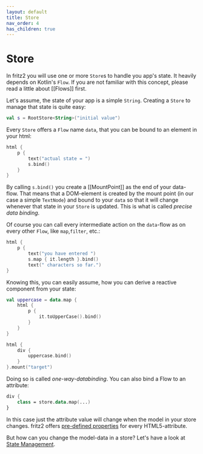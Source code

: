 ```yaml
---
layout: default
title: Store
nav_order: 4
has_children: true
---
```

# Store

In fritz2 you will use one or more `Store`s to handle you app's state. It heavily depends on Kotlin's `Flow`. If you are not familiar with this concept, please read a little about [[Flows]] first.

Let's assume, the state of your app is a simple `String`. Creating a `Store` to manage that state is quite easy:

```kotlin
val s = RootStore<String>("initial value")
```

Every `Store` offers a `Flow` name `data`, that you can be bound to an element in your html:

```kotlin
html {
    p {
        text("actual state = ")
        s.bind()   
    }
}
```

By calling `s.bind()` you create a [[MountPoint]] as the end of your data-flow. That means that a DOM-element is created by the mount point (in our case a simple `TextNode`) and bound to your `data` so that it will change whenever that state in your `Store` is updated. This is what is called _precise data binding_.

Of course you can call every intermediate action on the `data`-flow as on every other `Flow`, like `map`,`filter`, etc.:

```kotlin
html {
    p {
        text("you have entered ")
        s.map { it.length }.bind()
        text(" characters so far.")
}
```

Knowing this, you can easily assume, how you can derive a reactive component from your state:

```kotlin
val uppercase = data.map {
    html {
        p {
            it.toUpperCase().bind()
        }
    } 
}

html {
    div {
        uppercase.bind()
    }
}.mount("target")
```

Doing so is called _one-way-databinding_.
You can also bind a Flow to an attribute:

```kotlin
div {
    class = store.data.map(...)
}
```
In this case just the attribute value will change when the model in your store changes. fritz2 offers [pre-defined properties](https://api.fritz2.dev/fritz2/io.fritz2.dom.html/-html-elements) for every HTML5-attribute.

But how can you change the model-data in a store? Let's have a look at [State Management](StateManagement.html).